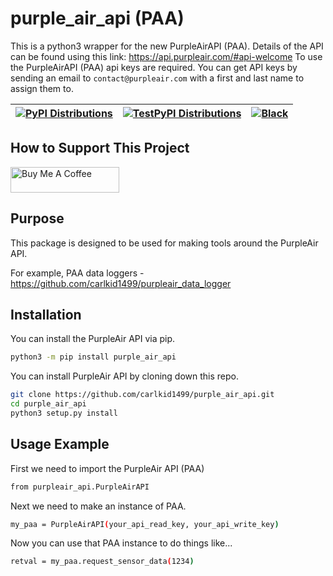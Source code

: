 # purple_air_api (PAA)

This is a python3 wrapper for the new PurpleAirAPI (PAA). Details of the API can be found using this link: <https://api.purpleair.com/#api-welcome>
To use the PurpleAirAPI (PAA) api keys are required. You can get API keys by sending an email to `contact@purpleair.com` with a first and last name to assign them to.

| [![PyPI Distributions](https://github.com/carlkid1499/purpleair_api/actions/workflows/build_and_publish_to_pypi.yml/badge.svg)](https://github.com/carlkid1499/purpleair_api/actions/workflows/build_and_publish_to_pypi.yml) | [![TestPyPI Distributions](https://github.com/carlkid1499/purpleair_api/actions/workflows/build_and_publish_to_test_pypi.yml/badge.svg)](https://github.com/carlkid1499/purpleair_api/actions/workflows/build_and_publish_to_test_pypi.yml) | [![Black](https://github.com/carlkid1499/purpleair_api/actions/workflows/black.yml/badge.svg)](https://github.com/carlkid1499/purpleair_api/actions/workflows/black.yml) |
| --------------- | --------------- | --------------- |

## How to Support This Project

<a href="https://www.buymeacoffee.com/carlkid1499" target="_blank"><img src="https://cdn.buymeacoffee.com/buttons/default-orange.png" alt="Buy Me A Coffee" height="41" width="174"></a>

## Purpose

This package is designed to be used for making tools around the PurpleAir API.

For example, PAA data loggers - <https://github.com/carlkid1499/purpleair_data_logger>

## Installation

You can install the PurpleAir API via pip.

```bash
python3 -m pip install purple_air_api
```

You can install PurpleAir API by cloning down this repo.

```bash
git clone https://github.com/carlkid1499/purple_air_api.git
cd purple_air_api
python3 setup.py install
```

## Usage Example

First we need to import the PurpleAir API (PAA)

```bash
from purpleair_api.PurpleAirAPI
```

Next we need to make an instance of PAA.

```bash
my_paa = PurpleAirAPI(your_api_read_key, your_api_write_key)
```

Now you can use that PAA instance to do things like...

```bash
retval = my_paa.request_sensor_data(1234)
```
